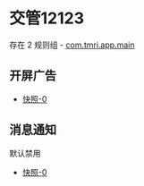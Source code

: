 # 交管12123

存在 2 规则组 - [com.tmri.app.main](/src/apps/com.tmri.app.main.ts)

## 开屏广告

- [快照-0](https://i.gkd.li/import/12767813)

## 消息通知

默认禁用

- [快照-0](https://i.gkd.li/import/13315944)
